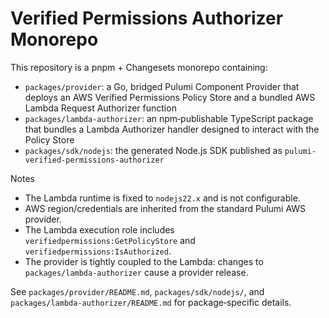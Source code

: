 # Verified Permissions Authorizer Monorepo

This repository is a pnpm + Changesets monorepo containing:

- `packages/provider`: a Go, bridged Pulumi Component Provider that deploys an AWS Verified Permissions Policy Store and a bundled AWS Lambda Request Authorizer function
- `packages/lambda-authorizer`: an npm‑publishable TypeScript package that bundles a Lambda Authorizer handler designed to interact with the Policy Store
- `packages/sdk/nodejs`: the generated Node.js SDK published as `pulumi-verified-permissions-authorizer`

Notes
- The Lambda runtime is fixed to `nodejs22.x` and is not configurable.
- AWS region/credentials are inherited from the standard Pulumi AWS provider.
- The Lambda execution role includes `verifiedpermissions:GetPolicyStore` and `verifiedpermissions:IsAuthorized`.
- The provider is tightly coupled to the Lambda: changes to `packages/lambda-authorizer` cause a provider release.

See `packages/provider/README.md`, `packages/sdk/nodejs/`, and `packages/lambda-authorizer/README.md` for package‑specific details.
